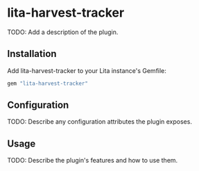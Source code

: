 # lita-harvest-tracker

TODO: Add a description of the plugin.

## Installation

Add lita-harvest-tracker to your Lita instance's Gemfile:

``` ruby
gem "lita-harvest-tracker"
```

## Configuration

TODO: Describe any configuration attributes the plugin exposes.

## Usage

TODO: Describe the plugin's features and how to use them.
